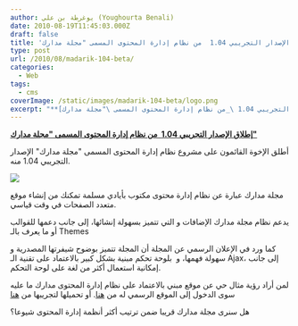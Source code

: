 ```yaml
---
author: يوغرطة بن علي (Youghourta Benali)
date: 2010-08-19T11:45:03.000Z
draft: false
title: 'إطلاق الإصدار التجريبي 1.04  من نظام إدارة المحتوى المسمى "مجلة مدارك" '
type: post
url: /2010/08/madarik-104-beta/
categories:
  - Web
tags:
  - cms
coverImage: /static/images/madarik-104-beta/logo.png
excerpt: "**[إطلاق الإصدار التجريبي 1.04 \_من نظام إدارة المحتوى المسمى \"مجلة مدارك\"](https://www.it-scoop.com/2010/08/madarik-104-beta/)**\n\nأطلق الإخوة القائمون على مشروع نظام إدارة المحتوى المسمى \"مجلة مدارك\" الإصدار التجريبي 1.04 منه.\n\n\n\nمجلة مدارك عبارة عن نظام إدارة محتوى مكتوب بأيادي مسلمة تمكنك من إنشاء موقع متعدد الصفحات"
---
```

**[إطلاق الإصدار التجريبي 1.04  من نظام إدارة المحتوى المسمى "مجلة مدارك"](https://www.it-scoop.com/2010/08/madarik-104-beta/)**

أطلق الإخوة القائمون على مشروع نظام إدارة المحتوى المسمى "مجلة مدارك" الإصدار التجريبي 1.04 منه.

![](/static/images/madarik-104-beta/logo.png)

مجلة مدارك عبارة عن نظام إدارة محتوى مكتوب بأيادي مسلمة تمكنك من إنشاء موقع متعدد الصفحات في وقت قياسي.

يدعم نظام مجلة مدارك الإضافات و التي تتميز بسهولة إنشائها، إلى جانب دعمها للقوالب أو ما يعرف بالـ Themes

كما ورد في الإعلان الرسمي عن المجلة أن المجلة تتميز بوضوح شيفرتها المصدرية و سهولة فهمها، و  بلوحة تحكم مبنية بشكل كبير بالاعتماد على تقنية الـ Ajax، إلى جانب إمكانية استعمال أكثر من لغة على لوحة التحكم.

لمن أراد رؤية مثال حي عن موقع مبني بالاعتماد على نظام إدارة المحتوى مدارك ما عليه سوى الدخول إلى الموقع الرسمي له من [هنا](http://cms.urorbit.com/). أو تحميلها لتجريبها من [هنا](http://www.urorbit.com/urorbit_cms\_1.04\_beta.rar)

هل سنرى مجلة مدارك قريبا ضمن ترتيب أكثر أنظمة إدارة المحتوى شيوعا؟
